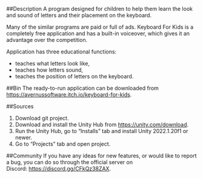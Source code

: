 ##Description
A program designed for children to help them learn the look and sound of letters and their placement on the keyboard.

Many of the similar programs are paid or full of ads. Keyboard For Kids is a completely free application and has a built-in voiceover, which gives it an advantage over the competition.

Application has three educational functions:

- teaches what letters look like,
- teaches how letters sound,
- teaches the position of letters on the keyboard.

##Bin
The ready-to-run application can be downloaded from https://avernussoftware.itch.io/keyboard-for-kids.

##Sources
1. Download git project.
2. Download and install the Unity Hub from https://unity.com/download.
3. Run the Unity Hub, go to “Installs” tab and install Unity 2022.1.20f1 or newer.
4. Go to “Projects” tab and open project.

##Community
If you have any ideas for new features, or would like to report a bug, you can do so through the official server on Discord: https://discord.gg/CFkQz38ZAX.
